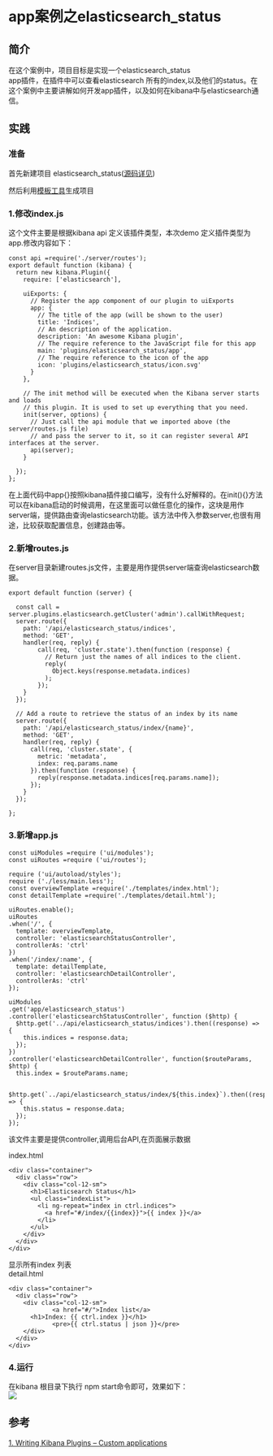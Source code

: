 # app案例之elasticsearch\_status

## 简介

在这个案例中，项目目标是实现一个elasticsearch\_status  
app插件，在插件中可以查看elasticsearch 所有的index,以及他们的status。在这个案例中主要讲解如何开发app插件，以及如何在kibana中与elasticsearch通信。

## 实践

### 准备

首先新建项目 elasticsearch\_status\([源码详见](https://github.com/TrumanDu/kibana_plugin/tree/master/elasticsearch_status)\)

然后利用[模板工具](https://github.com/elastic/template-kibana-plugin/)生成项目

### 1.修改index.js

这个文件主要是根据kibana api 定义该插件类型，本次demo 定义插件类型为app.修改内容如下：

```
const api =require('./server/routes');
export default function (kibana) {
  return new kibana.Plugin({
    require: ['elasticsearch'],

    uiExports: {
      // Register the app component of our plugin to uiExports
      app: {
        // The title of the app (will be shown to the user)
        title: 'Indices',
        // An description of the application.
        description: 'An awesome Kibana plugin',
        // The require reference to the JavaScript file for this app
        main: 'plugins/elasticsearch_status/app',
        // The require reference to the icon of the app
        icon: 'plugins/elasticsearch_status/icon.svg'
      }
    },

    // The init method will be executed when the Kibana server starts and loads
    // this plugin. It is used to set up everything that you need.
    init(server, options) {
      // Just call the api module that we imported above (the server/routes.js file)
      // and pass the server to it, so it can register several API interfaces at the server.
      api(server);
    }

  });
};
```

在上面代码中app{}按照kibana插件接口编写，没有什么好解释的。在init\(\){}方法可以在kibana启动的时候调用，在这里面可以做任意化的操作，这块是用作server端，提供路由查询elasticsearch功能。该方法中传入参数server,也很有用途，比较获取配置信息，创建路由等。

### 2.新增routes.js

在server目录新建routes.js文件，主要是用作提供server端查询elasticsearch数据。

```
export default function (server) {

  const call = server.plugins.elasticsearch.getCluster('admin').callWithRequest;
  server.route({
    path: '/api/elasticsearch_status/indices',
    method: 'GET',
    handler(req, reply) {
        call(req, 'cluster.state').then(function (response) {
          // Return just the names of all indices to the client.
          reply(
            Object.keys(response.metadata.indices)
          );
        });
    }
  });

  // Add a route to retrieve the status of an index by its name
  server.route({
    path: '/api/elasticsearch_status/index/{name}',
    method: 'GET',
    handler(req, reply) {
      call(req, 'cluster.state', {
        metric: 'metadata',
        index: req.params.name
      }).then(function (response) {
        reply(response.metadata.indices[req.params.name]);
      });
    }
  });

};
```

### 3.新增app.js

    const uiModules =require ('ui/modules');
    const uiRoutes =require ('ui/routes');

    require ('ui/autoload/styles');
    require ('./less/main.less');
    const overviewTemplate =require('./templates/index.html');
    const detailTemplate =require('./templates/detail.html');

    uiRoutes.enable();
    uiRoutes
    .when('/', {
      template: overviewTemplate,
      controller: 'elasticsearchStatusController',
      controllerAs: 'ctrl'
    })
    .when('/index/:name', {
      template: detailTemplate,
      controller: 'elasticsearchDetailController',
      controllerAs: 'ctrl'
    });

    uiModules
    .get('app/elasticsearch_status')
    .controller('elasticsearchStatusController', function ($http) {
      $http.get('../api/elasticsearch_status/indices').then((response) => {
        this.indices = response.data;
      });
    })
    .controller('elasticsearchDetailController', function($routeParams, $http) {
      this.index = $routeParams.name;

      $http.get(`../api/elasticsearch_status/index/${this.index}`).then((response) => {
        this.status = response.data;
      });
    });

该文件主要是提供controller,调用后台API,在页面展示数据

index.html

```
<div class="container">
  <div class="row">
    <div class="col-12-sm">
      <h1>Elasticsearch Status</h1>
      <ul class="indexList">
        <li ng-repeat="index in ctrl.indices">
          <a href="#/index/{{index}}">{{ index }}</a>
        </li>
      </ul>
    </div>
  </div>
</div>
```

显示所有index 列表  
detail.html

```
<div class="container">
  <div class="row">
    <div class="col-12-sm">
            <a href="#/">Index list</a>
      <h1>Index: {{ ctrl.index }}</h1>
            <pre>{{ ctrl.status | json }}</pre>
    </div>
  </div>
</div>
```

### 4.运行

在kibana 根目录下执行 npm start命令即可，效果如下：  
![](/assets/elasticsearch_status.gif)
## 参考

[1. Writing Kibana Plugins – Custom applications](https://www.timroes.de/2016/02/21/writing-kibana-plugins-custom-applications/)

